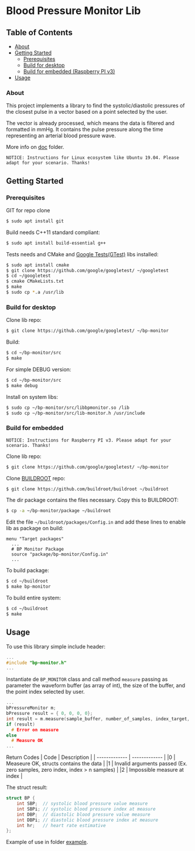# Blood Pressure Monitor Lib
## Table of Contents
* [About](#about)
* [Getting Started](#getting-started)
  * [Prerequisites](#prerequisites)
  * [Build for desktop](#build-for-desktop)
  * [Build for embedded (Raspberry PI v3)](#build-for-embedded)
* [Usage](#usage)

### About

This project implements a library to find the systolic/diastolic pressures of the closest pulse in a vector based on a point selected by the user.

The vector is already processed, which means the data is filtered and formatted in mmHg. It contains the pulse pressure along the time representing an arterial blood pressure wave.

More info on [doc](https://github.com/waristonpereira/bp-monitor/tree/master/doc/README.md) folder.

`NOTICE: Instructions for Linux ecosystem like Ubuntu 19.04. Please adapt for your scenario. Thanks!`

## Getting Started

### Prerequisites

GIT for repo clone
```sh
$ sudo apt install git
```

Build needs C++11 standard compliant:
```sh
$ sudo apt install build-essential g++
```
Tests needs and CMake and [Google Tests(GTest)](https://github.com/google/googletest/) libs installed:
```sh
$ sudo apt install cmake
$ git clone https://github.com/google/googletest/ ~/googletest
$ cd ~/googletest
$ cmake CMakeLists.txt
$ make
$ sudo cp *.a /usr/lib
```

### Build for desktop

Clone lib repo:
```sh
$ git clone https://github.com/google/googletest/ ~/bp-monitor
```

Build:
```sh
$ cd ~/bp-monitor/src
$ make
```

For simple DEBUG version:
```sh
$ cd ~/bp-monitor/src
$ make debug
```

Install on system libs:
```sh
$ sudo cp ~/bp-monitor/src/libbpmonitor.so /lib
$ sudo cp ~/bp-monitor/src/lib-monitor.h /usr/include
```

### Build for embedded

`NOTICE: Instructions for Raspberry PI v3. Please adapt for your scenario. Thanks!`

Clone lib repo:
```sh
$ git clone https://github.com/google/googletest/ ~/bp-monitor
```

Clone [BUILDROOT](https://github.com/buildroot/buildroot) repo:
```sh
$ git clone https://github.com/buildroot/buildroot ~/buildroot

```
The dir package contains the files necessary. Copy this to BUILDROOT:
```sh
$ cp -a ~/bp-monitor/package ~/buildroot

```
Edit the file `~/buildroot/packages/Config.in` and add these lines to enable lib as package on build:
```
menu "Target packages"
  ...
  # BP Monitor Package
  source "package/bp-monitor/Config.in"
  ...
```
To build package:
```sh
$ cd ~/buildroot
$ make bp-monitor
```

To build entire system:
```sh
$ cd ~/buildroot
$ make
```

## Usage

To use this library simple include header:
```c++
...
#include "bp-monitor.h"
...
```

Instantiate de `BP_MONITOR` class and call method `measure` passing as parameter the waveform buffer (as array of int), the size of the buffer, and the point index selected by user.

```c++
...
bPressureMonitor m;
bPressure result = { 0, 0, 0, 0};
int result = m.measure(sample_buffer, number_of_samples, index_target, bPressure result struct);
if (result)
  # Error on measure
else
  # Measure OK
...
```
Return Codes
| Code  | Description |
| ------------- | ------------- |
|0  |  Measeure OK, structs contains the data |
|1  |  Invalid arguments passed (Ex. zero samples, zero index, index > n samples) |
|2  |  Impossible measure at index  |

The struct result:
```c++
struct BP {
    int SBP;  // systolic blood pressure value measure
    int SBPi; // systolic blood pressure index at measure
    int DBP;  // diastolic blood pressure value measure
    int DBPi; // diastolic blood pressure index at measure
    int hr;   // heart rate estimative
};
```

Example of use in folder [example](https://github.com/waristonpereira/bp-monitor/tree/master/example).
